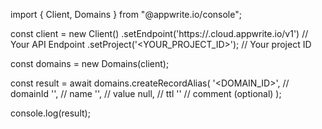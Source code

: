 import { Client, Domains } from "@appwrite.io/console";

const client = new Client()
    .setEndpoint('https://<REGION>.cloud.appwrite.io/v1') // Your API Endpoint
    .setProject('<YOUR_PROJECT_ID>'); // Your project ID

const domains = new Domains(client);

const result = await domains.createRecordAlias(
    '<DOMAIN_ID>', // domainId
    '<NAME>', // name
    '<VALUE>', // value
    null, // ttl
    '<COMMENT>' // comment (optional)
);

console.log(result);
